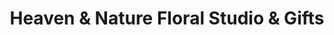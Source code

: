 ---
title: "Heaven & Nature Floral Studio & Gifts"
url: /crivitz/heaven-and-nature-floral-studio-and-gifts/
shop: gift
---